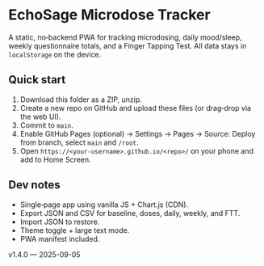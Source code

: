 # EchoSage Microdose Tracker

A static, no‑backend PWA for tracking microdosing, daily mood/sleep, weekly questionnaire totals, and a Finger Tapping Test. All data stays in `localStorage` on the device.

## Quick start
1. Download this folder as a ZIP, unzip.
2. Create a new repo on GitHub and upload these files (or drag‑drop via the web UI).
3. Commit to `main`.
4. Enable GitHub Pages (optional) → Settings → Pages → Source: Deploy from branch, select `main` and `/root`.
5. Open `https://<your-username>.github.io/<repo>/` on your phone and add to Home Screen.

## Dev notes
- Single‑page app using vanilla JS + Chart.js (CDN).
- Export JSON and CSV for baseline, doses, daily, weekly, and FTT.
- Import JSON to restore.
- Theme toggle + large text mode.
- PWA manifest included.

v1.4.0 — 2025-09-05
